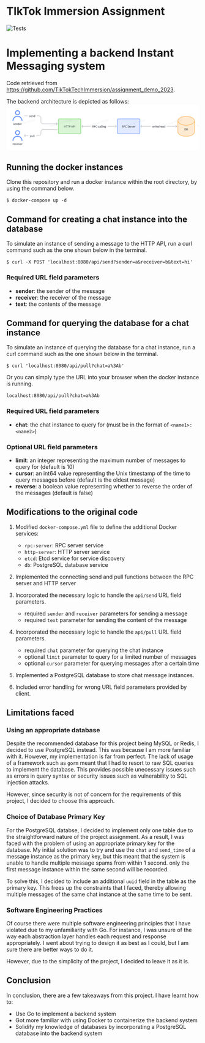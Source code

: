 # TIkTok Immersion Assignment

![Tests](https://github.com/TikTokTechImmersion/assignment_demo_2023/actions/workflows/test.yml/badge.svg)

# Implementing a backend Instant Messaging system

Code retrieved from https://github.com/TikTokTechImmersion/assignment_demo_2023.

The backend architecture is depicted as follows:
![Backend Architecture](images/architecture.png)

## Running the docker instances

Clone this repository and run a docker instance within the root directory, by using the command below.

```
$ docker-compose up -d
```

## Command for creating a chat instance into the database

To simulate an instance of sending a message to the HTTP API, run a curl command such as the one shown below in the terminal.

```
$ curl -X POST 'localhost:8080/api/send?sender=a&receiver=b&text=hi'
```

### Required URL field parameters
- __sender__: the sender of the message
- __receiver__: the receiver of the message
- __text__: the contents of the message

## Command for querying the database for a chat instance

To simulate an instance of querying the database for a chat instance, run a curl command such as the one shown below in the terminal.

```
$ curl 'localhost:8080/api/pull?chat=a%3Ab'
```

Or you can simply type the URL into your browser when the docker instance is running.

```
localhost:8080/api/pull?chat=a%3Ab
```

### Required URL field parameters
- __chat__: the chat instance to query for (must be in the format of `<name1>:<name2>`)

### Optional URL field parameters
- __limit__: an integer representing the maximum number of messages to query for (default is 10)
- __cursor__: an int64 value representing the Unix timestamp of the time to query messages before (default is the oldest message)
- __reverse__: a boolean value representing whether to reverse the order of the messages (default is false)

## Modifications to the original code

1. Modified `docker-compose.yml` file to define the additional Docker services:
    - `rpc-server`: RPC server service
    - `http-server`: HTTP server service
    - `etcd`: Etcd service for service discovery
    - `db`: PostgreSQL database service

2. Implemented the connecting send and pull functions between the RPC server and HTTP server

3. Incorporated the necessary logic to handle the `api/send` URL field parameters.
    - required `sender` and `receiver` parameters for sending a message
    - required `text` parameter for sending the content of the message

4. Incorporated the necessary logic to handle the `api/pull` URL field parameters.
    - required `chat` parameter for querying the chat instance
    - optional `limit` parameter to query for a limited number of messages
    - optional `cursor` parameter for querying messages after a certain time

5. Implemented a PostgreSQL database to store chat message instances.

6. Included error handling for wrong URL field parameters provided by client.

## Limitations faced

### Using an appropriate database

Despite the recommended database for this project being MySQL or Redis, I decided to use PostgreSQL instead. This was because I am more familiar with it. However, my implementation is far from perfect. The lack of usage of a framework such as `gorm` meant that I had to resort to raw SQL queries to implement the database. This provides possible unecessary issues such as errors in query syntax or security issues such as vulnerability to SQL injection attacks.

However, since security is not of concern for the requirements of this project, I decided to choose this approach.

### Choice of Database Primary Key

For the PostgreSQL databse, I decided to implement only one table due to the straightforward nature of the project assignment. As a result, I was faced with the problem of using an appropriate primary key for the database. My initial solution was to try and use the `chat` and `send_time` of a message instance as the primary key, but this meant that the system is unable to handle multiple message spams from within 1 second. only the first message instance within the same second will be recorded.

To solve this, I decided to include an additional `uuid` field in the table as the primary key. This frees up the constraints that I faced, thereby allowing multiple messages of the same chat instance at the same time to be sent.

### Software Engineering Practices

Of course there were multiple software engineering principles that I have violated due to my unfamiliarity with Go. For instance, I was unsure of the way each abstraction layer handles each request and response appropriately. I went about trying to design it as best as I could, but I am sure there are better ways to do it.

However, due to the simplicity of the project, I decided to leave it as it is.

## Conclusion

In conclusion, there are a few takeaways from this project. I have learnt how to:
- Use Go to implement a backend system
- Got more familiar with using Docker to containerize the backend system
- Solidify my knowledge of databases by incorporating a PostgreSQL database into the backend system
